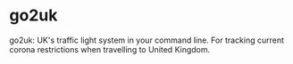 # go2uk
go2uk: UK's traffic light system in your command line. For tracking current corona restrictions when travelling to United Kingdom.
